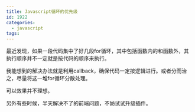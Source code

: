 ```yaml
---
title: Javascript循环的优先级
id: 1922
categories:
  - javascript
tags:
---
```


最近发现，如果一段代码集中了好几段for循环，其中包括函数内的和函数外，其执行顺序并不一定就是按代码的顺序来执行。

我能想到的解决办法就是利用callback，确保代码一定按逻辑进行。或者分而治之，尽量将这一堆for循环分散处理。

可以效果并不理想。

另外有些时候，半天解决不了的前端问题，不妨试试升级插件。